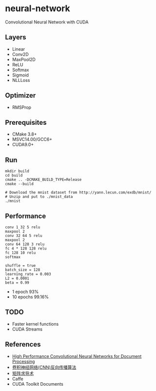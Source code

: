 ﻿# neural-network
Convolutional Neural Network with CUDA

## Layers
* Linear
* Conv2D
* MaxPool2D
* ReLU
* Softmax
* Sigmoid
* NLLLoss

## Optimizer
* RMSProp

## Prerequisites
* CMake 3.8+
* MSVC14.00/GCC6+
* CUDA9.0+

## Run
```
mkdir build
cd build
cmake .. -DCMAKE_BUILD_TYPE=Release
cmake --build

# Download the mnist dataset from http://yann.lecun.com/exdb/mnist/
# Unzip and put to ./mnist_data
./mnist
```

## Performance
```
conv 1 32 5 relu
maxpool 2
conv 32 64 5 relu
maxpool 2
conv 64 128 3 relu
fc 4 * 128 128 relu
fc 128 10 relu
softmax

shuffle = true
batch_size = 128
learning_rate = 0.003
L2 = 0.0001
beta = 0.99
```

* 1 epoch 93%
* 10 epochs 99.16%

## TODO
* Faster kernel functions
* CUDA Streams

## References
* [High Performance Convolutional Neural Networks for Document Processing](https://hal.inria.fr/file/index/docid/112631/filename/p1038112283956.pdf)
* [卷积神经网络(CNN)反向传播算法](https://www.cnblogs.com/pinard/p/6494810.html)
* [矩阵求导术](https://zhuanlan.zhihu.com/p/24709748)
* Caffe
* CUDA Toolkit Documents
